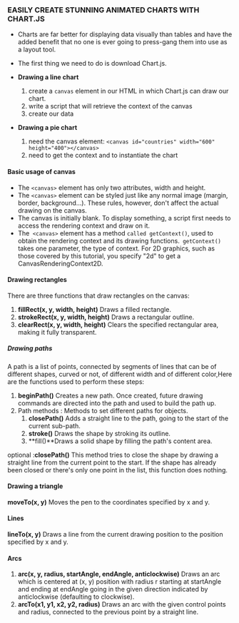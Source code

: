 ### EASILY CREATE STUNNING ANIMATED CHARTS WITH CHART.JS

* Charts are far better for displaying data visually than tables and have the added benefit that no one is ever going to press-gang them into use as a layout tool.

* The first thing we need to do is download Chart.js.

* **Drawing a line chart** 
     1. create a `canvas` element in our HTML in which Chart.js can draw our chart. 
     2.  write a script that will retrieve the context of the canvas
     3. create our data


* **Drawing a pie chart**
     1.  need the canvas element: `<canvas id="countries" width="600" height="400"></canvas>`
     2. need to get the context and to instantiate the chart 
    

#### Basic usage of canvas
* The `<canvas>` element has only two attributes, width and height.
* The `<canvas>` element can be styled just like any normal image (margin, border, background…). These rules, however, don't affect the actual drawing on the canvas.
* The canvas is initially blank. To display something, a script first needs to access the rendering context and draw on it.
*  The` <canvas>` element has a method `called getContext()`, used to obtain the rendering context and its drawing functions.` getContext()` takes one parameter, the type of context. For 2D graphics, such as those covered by this tutorial, you specify "2d" to get a CanvasRenderingContext2D.

#### Drawing rectangles
There are three functions that draw rectangles on the canvas:

1. **fillRect(x, y, width, height)** Draws a filled rectangle.
2. **strokeRect(x, y, width, height)** Draws a rectangular outline.
3. **clearRect(x, y, width, height)** Clears the specified rectangular area, making it fully transparent.


##### Drawing paths
A path is a list of points, connected by segments of lines that can be of different shapes, curved or not, of different width and of different color,Here are the functions used to perform these steps:

1. **beginPath()** Creates a new path. Once created, future drawing commands are directed into the path and used to build the path up.
2. Path methods : Methods to set different paths for objects.
     1. **closePath()** Adds a straight line to the path, going to the start of the current sub-path.
     2. **stroke()** Draws the shape by stroking its outline.
     3. **fill()**Draws a solid shape by filling the path's content area.

  optional :**closePath()** This method tries to close the shape by drawing a straight line from the current point to the start. If the shape has already been closed or there's only one point in the list, this function does nothing.


#### Drawing a triangle
**moveTo(x, y)** Moves the pen to the coordinates specified by x and y.

#### Lines
**lineTo(x, y)** Draws a line from the current drawing position to the position specified by x and y.


#### Arcs

1. **arc(x, y, radius, startAngle, endAngle, anticlockwise)** Draws an arc which is centered at (x, y) position with radius r starting at startAngle and ending at endAngle going in the given direction indicated by anticlockwise (defaulting to clockwise).
2. **arcTo(x1, y1, x2, y2, radius)** Draws an arc with the given control points and radius, connected to the previous point by a straight line.


